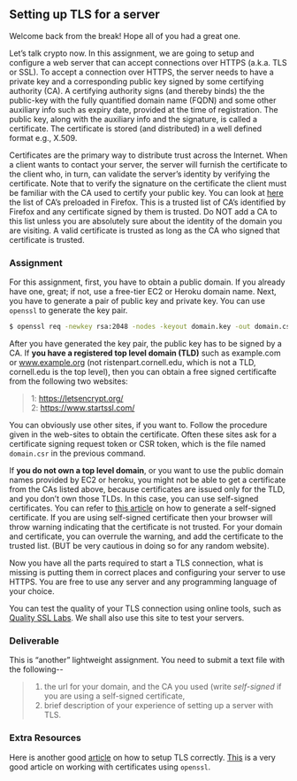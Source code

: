 ﻿## Setting up TLS for a server 
Welcome back from the break! Hope all of you had a great one. 

Let’s talk crypto now. In this assignment, we are going to setup and configure a web server that can accept connections over HTTPS (a.k.a. TLS or SSL). To accept a connection over HTTPS, the server needs to have a private key and a corresponding public key signed by some certifying authority (CA). A certifying authority signs (and thereby binds) the the public-key with the fully quantified domain name (FQDN) and some other auxiliary info such as expiry date, provided at the time of registration. The public key, along with the auxiliary info and the signature, is called a certificate. The certificate is stored (and distributed) in a well defined format e.g., X.509. 

Certificates are the primary way to distribute trust across the Internet. When a client wants to contact your server, the server will furnish the certificate to the client who, in turn, can validate the server’s identity by verifying the certificate. Note that to verify the signature on the certificate the client must be familiar with the CA used to certify your public key. You can look at [here][firefoxca] the list of CA’s preloaded in Firefox. This is a trusted list of CA’s identified by Firefox and any certificate signed by them is trusted. Do NOT add a CA to this list unless you are absolutely sure about the identity of the domain you are visiting. A valid certificate is trusted as long as the CA who signed that certificate is trusted. 

### Assignment
For this assignment, first, you have to obtain a public domain. If you already have one, great; if not, use a free-tier EC2 or Heroku domain name.  Next, you have to generate a pair of public key and private key.  You can use `openssl` to generate the key pair. 

```bash
$ openssl req -newkey rsa:2048 -nodes -keyout domain.key -out domain.csr
```
After you have generated the key pair, the public key has to be signed by a CA. If **you have a registered top level domain (TLD)** such as example.com or www.example.org (not ristenpart.cornell.edu, which is not a TLD, cornell.edu is the top level), then you can obtain a free signed certificafte from the following two websites:   
>1: https://letsencrypt.org/  
>2: https://www.startssl.com/

You can obviously use other sites, if you want to. Follow the procedure given in the web-sites to obtain the certificate.  Often these sites ask for a certificate signing request token or CSR token, which is the file named `domain.csr` in the previous command. 

If __you do not own a top level domain__, or you want to use the public domain names provided by EC2 or heroku, you might not be able to get a certificate from the CAs listed above, because certificates are issued only for the TLD, and you don’t own those TLDs. In this case, you can use self-signed certificates.  You can refer to [this article][selfsigned] on how to generate a self-signed certificate.  If you are using self-signed certificate then your browser will throw warning indicating that the certificate is not trusted.  For your domain and certificate, you can overrule the warning, and add the certificate to the trusted list. (BUT be very cautious in doing so for any random website).

Now you have all the parts required to start a TLS connection, what is missing is putting them in correct places and configuring your server to use HTTPS. You are free to use any server and any programming language of your choice. 

You can test the quality of your TLS connection using online tools, such as [Quality SSL Labs][tlstest].  We shall also use this site to test your servers. 
 
### Deliverable
This is “another” lightweight assignment. You need to submit a text file with the following--  

>1. the url for your domain,  and the CA you used (write *self-signed* if you are using a self-signed certificate,  
>2. brief description of your experience of setting up a server with TLS.  


### Extra Resources
Here is another good [article][servertls] on how to setup TLS correctly. 
[This][openssltut] is a very good article on working with certificates using `openssl`.

[openssltut]: https://www.digitalocean.com/community/tutorials/openssl-essentials-working-with-ssl-certificates-private-keys-and-csrs
[selfsigned]: https://major.io/2007/08/02/generate-self-signed-certificate-and-key-in-one-line/
[firefoxca]: https://mozillacaprogram.secure.force.com/CA/IncludedCACertificateReport
[servertls]: https://wiki.mozilla.org/Security/Server_Side_TLS
[tlstest]: https://www.ssllabs.com/ssltest/analyze.html
